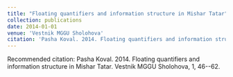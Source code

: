 ```yaml
---
title: "Floating quantifiers and information structure in Mishar Tatar"
collection: publications
date: 2014-01-01
venue: 'Vestnik MGGU Sholohova'
citation: 'Pasha Koval. 2014. Floating quantifiers and information structure in Mishar Tatar. Vestnik MGGU Sholohova, 1, 46--62.'
---
```


Recommended citation: Pasha Koval. 2014. Floating quantifiers and information structure in Mishar Tatar. Vestnik MGGU Sholohova, 1, 46--62.